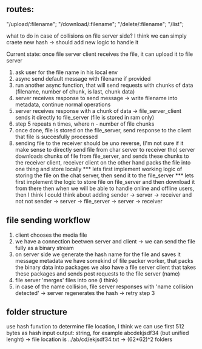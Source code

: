 ## routes:
"/upload/:filename";
"/download/:filename";
"/delete/:filename";
"/list";


what to do in case of collisions on file server side?
I think we can simply craete new hash -> should add new logic to handle it

Current state:
once file server client receives the file, it can upload it to file server

1. ask user for the file name in his local env
2. async send default message with filename if provided
3. run another async function, that will send requests with chunks of data (filename, number of chunk, is last, chunk data)
4. server receives response to send message -> write filename into metadata, continue normal operations
5. server receives response with a chunk of data -> file_server_client sends it directly to file_server (file is stored in ram only)
6. step 5 repeats n times, where n - number of file chunks
7. once done, file is stored on the file_server, send response to the client that file is succesfully processed 
8. sending file to the receiver should be uno reverse, (I'm not sure if it make sense to directly send file from char server to receiver tho)
  server downloads chunks of file from file_server, and sends these chunks to the receiver client, receiver client on the other hand packs the file into 
  one thing and store locally
*** lets first implement working logic of storing the file on the chat server, then send it to the file_server
*** lets first implement the logic to store file on file_server and then download it from there
    then when we will be able to handle online and offline users, then I think I could think 
    about adding sender -> server -> receiver and not
    not sender -> server -> file_server -> server -> receiver

## file sending workflow
1. client chooses the media file 
2. we have a connection beetwen server and client -> we can send the file fully as a binary stream
3. on server side we generate the hash name for the file and saves it message metadata
   we have somekind of file packer worker, that packs the binary data into packages 
   we also have a file server client that takes these packages and sends post requests to the file server (name)
4. file server 'merges' files into one (i think)
5. in case of the name collision, file server responses with 'name collision detected' -> server regenerates the hash -> retry step 3

## folder structure 
use hash funvtion to determine file location, I think we can use first 512 bytes as hash input 
  output: string, for example abcdekjsdf34 (but unified lenght)
  -> file location is ../ab/cd/ekjsdf34.txt -> (62*62)^2 folders 

